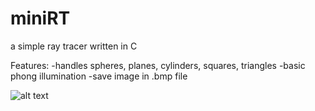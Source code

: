 # miniRT
a simple ray tracer written in C

Features:
  -handles spheres, planes, cylinders, squares, triangles
  -basic phong illumination
  -save image in .bmp file
  
![alt text](https://github.com/Franciszer/miniRT/main/Images/JPG/sqrt.jpg?raw=true)

